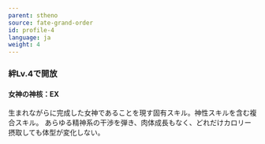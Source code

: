 ```yaml
---
parent: stheno
source: fate-grand-order
id: profile-4
language: ja
weight: 4
---
```


### 絆Lv.4で開放

#### 女神の神核：EX

生まれながらに完成した女神であることを現す固有スキル。神性スキルを含む複合スキル。
あらゆる精神系の干渉を弾き、肉体成長もなく、どれだけカロリー摂取しても体型が変化しない。
